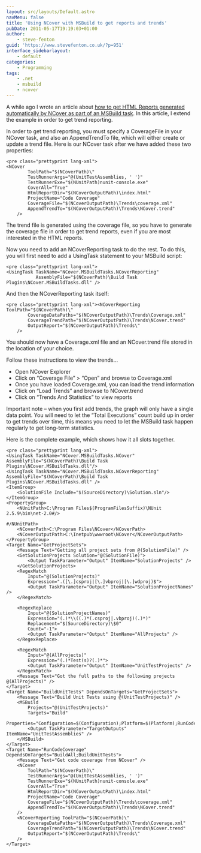 ```yaml
---
layout: src/layouts/Default.astro
navMenu: false
title: 'Using NCover with MSBuild to get reports and trends'
pubDate: 2011-05-17T19:19:03+01:00
author:
    - steve-fenton
guid: 'https://www.stevefenton.co.uk/?p=951'
interface_sidebarlayout:
    - default
categories:
    - Programming
tags:
    - .net
    - msbuild
    - ncover
---
```


A while ago I wrote an article about [how to get HTML Reports generated automatically by NCover as part of an MSBuild task](https://www.stevefenton.co.uk/2011/02/Adding-An-NCover-Target-To-MSBuild-To-Get-Code-Coverage/). In this article, I extend the example in order to get trend reporting.

In order to get trend reporting, you must specify a CoverageFile in your NCover task, and also an AppendTrendTo file, which will either create or update a trend file. Here is our NCover task after we have added these two properties:

```
<pre class="prettyprint lang-xml">
<NCover
        ToolPath="$(NCoverPath)\"
        TestRunnerArgs="@(UnitTestAssemblies, ' ')"
        TestRunnerExe="$(NUnitPath)nunit-console.exe"
        CoverAll="True"
        HtmlReportDir="$(NCoverOutputPath)\index.html"
        ProjectName="Code Coverage"
        CoverageFile="$(NCoverOutputPath)\Trends\coverage.xml"
        AppendTrendTo="$(NCoverOutputPath)\Trends\NCover.trend"
    />
```
The trend file is generated using the coverage file, so you have to generate the coverage file in order to get trend reports, even if you are most interested in the HTML reports.

Now you need to add an NCoverReporting task to do the rest. To do this, you will first need to add a UsingTask statement to your MSBuild script:

```
<pre class="prettyprint lang-xml">
<UsingTask TaskName="NCover.MSBuildTasks.NCoverReporting" 
           AssemblyFile="$(NCoverPath)\Build Task Plugins\NCover.MSBuildTasks.dll" />
```
And then the NCoverReporting task itself:

```
<pre class="prettyprint lang-xml"><NCoverReporting ToolPath="$(NCoverPath)\"
        CoverageDataPaths="$(NCoverOutputPath)\Trends\Coverage.xml"
        CoverageTrendPath="$(NCoverOutputPath)\Trends\NCover.trend"
        OutputReport="$(NCoverOutputPath)\Trends\"
    />
```
You should now have a Coverage.xml file and an NCover.trend file stored in the location of your choice.

Follow these instructions to view the trends…

- Open NCover Explorer
- Click on “Coverage File” &gt; “Open” and browse to Coverage.xml
- Once you have loaded Coverage.xml, you can load the trend information
- Click on “Load Trends” and browse to NCover.trend
- Click on “Trends And Statistics” to view reports

Important note – when you first add trends, the graph will only have a single data point. You will need to let the “Total Executions” count build up in order to get trends over time, this means you need to let the MSBuild task happen regularly to get long-term statistics.

Here is the complete example, which shows how it all slots together.

```
<pre class="prettyprint lang-xml">
<UsingTask TaskName="NCover.MSBuildTasks.NCover" AssemblyFile="$(NCoverPath)\Build Task Plugins\NCover.MSBuildTasks.dll"/>
<UsingTask TaskName="NCover.MSBuildTasks.NCoverReporting" AssemblyFile="$(NCoverPath)\Build Task Plugins\NCover.MSBuildTasks.dll" />
<ItemGroup>
    <SolutionFile Include="$(SourceDirectory)\Solution.sln"/>
</ItemGroup>
<PropertyGroup>
    <NUnitPath>C:\Program Files$(ProgramFilesSuffix)\NUnit 2.5.9\bin\net-2.0#/>

#/NUnitPath>
    <NCoverPath>C:\Program Files\NCover</NCoverPath>
    <NCoverOutputPath>C:\Inetpub\wwwroot\NCover</NCoverOutputPath>
</PropertyGroup>
<Target Name="GetProjectSets">
    <Message Text="Getting all project sets from @(SolutionFile)" />
    <GetSolutionProjects Solution="@(SolutionFile)">
        <Output TaskParameter="Output" ItemName="SolutionProjects" />
    </GetSolutionProjects>
    <RegexMatch
        Input="@(SolutionProjects)"
        Expression=".([\.]csproj|[\.]vbproj|[\.]wdproj)$">
        <Output TaskParameter="Output" ItemName="SolutionProjectNames" />
    </RegexMatch>
   
    <RegexReplace
        Input="@(SolutionProjectNames)"
        Expression="(.)*\\((.)*(.csproj|.vbproj)(.)*)"
        Replacement="$(SourceDirectory)\$0"
        Count="-1">
        <Output TaskParameter="Output" ItemName="AllProjects" />
    </RegexReplace>
   
    <RegexMatch
        Input="@(AllProjects)"
        Expression="(.)*Test(s)?(.)*">
        <Output TaskParameter="Output" ItemName="UnitTestProjects" />
    </RegexMatch>
    <Message Text="Got the full paths to the following projects @(AllProjects)" />
</Target>
<Target Name="BuildUnitTests" DependsOnTargets="GetProjectSets">
    <Message Text="Build Unit Tests using @(UnitTestProjects)" />
    <MSBuild
        Projects="@(UnitTestProjects)"
        Targets="Build"
        Properties="Configuration=$(Configuration);Platform=$(Platform);RunCodeAnalysis=$(RunCodeAnalysis)">
        <Output TaskParameter="TargetOutputs" ItemName="UnitTestAssemblies" />
    </MSBuild>
</Target>
<Target Name="RunCodeCoverage" DependsOnTargets="BuildAll;BuildUnitTests">
    <Message Text="Get code coverage from NCover" />
    <NCover
        ToolPath="$(NCoverPath)\"
        TestRunnerArgs="@(UnitTestAssemblies, ' ')"
        TestRunnerExe="$(NUnitPath)nunit-console.exe"
        CoverAll="True"
        HtmlReportDir="$(NCoverOutputPath)\index.html"
        ProjectName="Code Coverage"
        CoverageFile="$(NCoverOutputPath)\Trends\coverage.xml"
        AppendTrendTo="$(NCoverOutputPath)\Trends\NCover.trend"
    />
    <NCoverReporting ToolPath="$(NCoverPath)\"
        CoverageDataPaths="$(NCoverOutputPath)\Trends\Coverage.xml"
        CoverageTrendPath="$(NCoverOutputPath)\Trends\NCover.trend"
        OutputReport="$(NCoverOutputPath)\Trends\"
    />
</Target>
```
